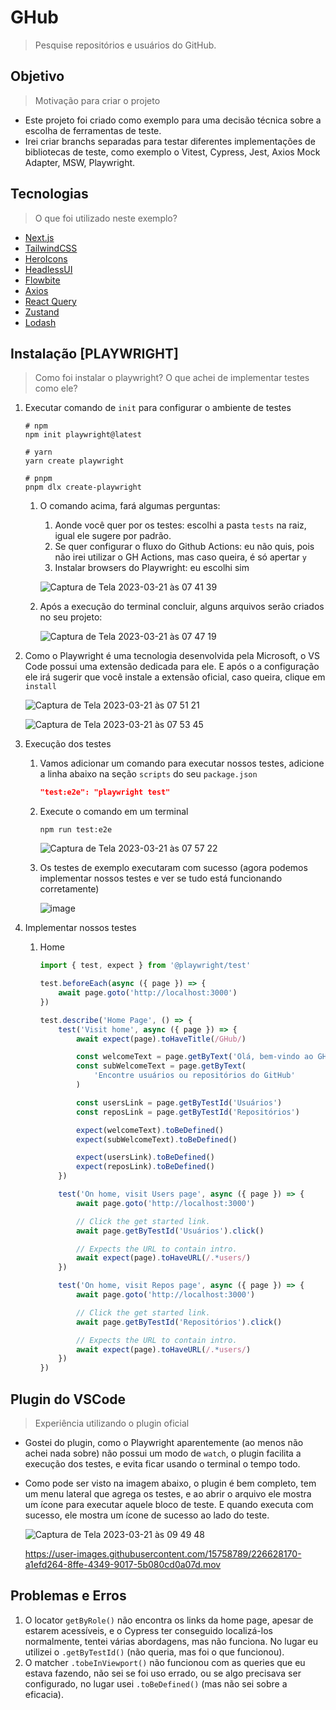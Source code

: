 # GHub

> Pesquise repositórios e usuários do GitHub.

## Objetivo

> Motivação para criar o projeto

- Este projeto foi criado como exemplo para uma decisão técnica sobre a escolha de ferramentas de teste.
- Irei criar branchs separadas para testar diferentes implementações de bibliotecas de teste, como exemplo o Vitest, Cypress, Jest, Axios Mock Adapter, MSW, Playwright.

## Tecnologias

> O que foi utilizado neste exemplo?

- [Next.js](https://nextjs.org/)
- [TailwindCSS](https://tailwindcss.com/)
- [HeroIcons](https://heroicons.com/)
- [HeadlessUI](https://headlessui.com/)
- [Flowbite](https://flowbite-react.com/)
- [Axios](https://axios-http.com/)
- [React Query](https://tanstack.com/query/latest)
- [Zustand](https://github.com/pmndrs/zustand)
- [Lodash](https://lodash.com/)

## Instalação [PLAYWRIGHT]

> Como foi instalar o playwright? O que achei de implementar testes como ele?

1. Executar comando de `init` para configurar o ambiente de testes

    ```shell
    # npm
    npm init playwright@latest

    # yarn
    yarn create playwright

    # pnpm
    pnpm dlx create-playwright
    ```

    1. O comando acima, fará algumas perguntas:
       1. Aonde você quer por os testes: escolhi a pasta `tests` na raiz, igual ele sugere por padrão.
       2. Se quer configurar o fluxo do Github Actions: eu não quis, pois não irei utilizar o GH Actions, mas caso queira, é só apertar `y`
       3. Instalar browsers do Playwright: eu escolhi sim

        ![Captura de Tela 2023-03-21 às 07 41 39](https://user-images.githubusercontent.com/15758789/226583839-fdc657d6-91e4-4113-9f25-6ff1d3ca7a89.png)

    2. Após a execução do terminal concluir, alguns arquivos serão criados no seu projeto:

        ![Captura de Tela 2023-03-21 às 07 47 19](https://user-images.githubusercontent.com/15758789/226584197-8737a56d-7b11-418a-86b9-20096a51a196.png)
2. Como o Playwright é uma tecnologia desenvolvida pela Microsoft, o VS Code possui uma extensão dedicada para ele. E após o a configuração ele irá sugerir que você instale a extensão oficial, caso queira, clique em `install`

    ![Captura de Tela 2023-03-21 às 07 51 21](https://user-images.githubusercontent.com/15758789/226585038-fe2c78cb-371d-4d0f-80f8-c3199ccc778a.png)

    ![Captura de Tela 2023-03-21 às 07 53 45](https://user-images.githubusercontent.com/15758789/226585575-28a7af45-6e7b-4d68-80ff-3e114cab934c.png)

3. Execução dos testes
   1. Vamos adicionar um comando para executar nossos testes, adicione a linha abaixo na seção `scripts` do seu `package.json`

        ```json
        "test:e2e": "playwright test"
        ```

   2. Execute o comando em um terminal

        ```shell
        npm run test:e2e
        ```

        ![Captura de Tela 2023-03-21 às 07 57 22](https://user-images.githubusercontent.com/15758789/226586390-50c5954e-d2c2-4959-b550-a88c59d40dbc.png)

   3. Os testes de exemplo executaram com sucesso (agora podemos implementar nossos testes e ver se tudo está funcionando corretamente)

        ![image](https://user-images.githubusercontent.com/15758789/226586610-ca384a6e-5cdb-4fcf-b8dd-5e81a5500225.png)
4. Implementar nossos testes
   1. Home

        ```ts
        import { test, expect } from '@playwright/test'

        test.beforeEach(async ({ page }) => {
            await page.goto('http://localhost:3000')
        })

        test.describe('Home Page', () => {
            test('Visit home', async ({ page }) => {
                await expect(page).toHaveTitle(/GHub/)

                const welcomeText = page.getByText('Olá, bem-vindo ao GHub')
                const subWelcomeText = page.getByText(
                    'Encontre usuários ou repositórios do GitHub'
                )

                const usersLink = page.getByTestId('Usuários')
                const reposLink = page.getByTestId('Repositórios')

                expect(welcomeText).toBeDefined()
                expect(subWelcomeText).toBeDefined()

                expect(usersLink).toBeDefined()
                expect(reposLink).toBeDefined()
            })

            test('On home, visit Users page', async ({ page }) => {
                await page.goto('http://localhost:3000')

                // Click the get started link.
                await page.getByTestId('Usuários').click()

                // Expects the URL to contain intro.
                await expect(page).toHaveURL(/.*users/)
            })

            test('On home, visit Repos page', async ({ page }) => {
                await page.goto('http://localhost:3000')

                // Click the get started link.
                await page.getByTestId('Repositórios').click()

                // Expects the URL to contain intro.
                await expect(page).toHaveURL(/.*users/)
            })
        })
        ```

## Plugin do VSCode

> Experiência utilizando o plugin oficial

- Gostei do plugin, como o Playwright aparentemente (ao menos não achei nada sobre) não possui um modo de `watch`, o plugin facilita a execução dos testes, e evita ficar usando o terminal o tempo todo.
- Como pode ser visto na imagem abaixo, o plugin é bem completo, tem um menu lateral que agrega os testes, e ao abrir o arquivo ele mostra um ícone para executar aquele bloco de teste. E quando executa com sucesso, ele mostra um ícone de sucesso ao lado do teste.

    ![Captura de Tela 2023-03-21 às 09 49 48](https://user-images.githubusercontent.com/15758789/226610960-ea032b93-d8ea-40b7-bf47-9470f3508aea.png)

    <https://user-images.githubusercontent.com/15758789/226628170-a1efd264-8ffe-4349-9017-5b080cd0a07d.mov>

## Problemas e Erros

1. O locator `getByRole()` não encontra os links da home page, apesar de estarem acessíveis, e o Cypress ter conseguido localizá-los normalmente, tentei várias abordagens, mas não funciona. No lugar eu utilizei o `.getByTestId()` (não queria, mas foi o que funcionou).
2. O matcher `.tobeInViewport()` não funcionou com as queries que eu estava fazendo, não sei se foi uso errado, ou se algo precisava ser configurado, no lugar usei `.toBeDefined()` (mas não sei sobre a eficacia).
